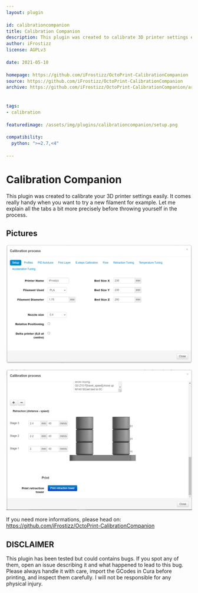 ```yaml
---
layout: plugin

id: calibrationcompanion
title: Calibration Companion
description: This plugin was created to calibrate 3D printer settings easily.
author: iFrostizz
license: AGPLv3

date: 2021-05-10

homepage: https://github.com/iFrostizz/OctoPrint-CalibrationCompanion
source: https://github.com/iFrostizz/OctoPrint-CalibrationCompanion
archive: https://github.com/iFrostizz/OctoPrint-CalibrationCompanion/archive/master.zip


tags:
- calibration

featuredimage: /assets/img/plugins/calibrationcompanion/setup.png
  
compatibility:  
  python: ">=2.7,<4"

---
```


# Calibration Companion

This plugin was created to calibrate your 3D printer settings easily.
It comes really handy when you want to try a new filament for example.
Let me explain all the tabs a bit more precisely before throwing yourself in the process.

## Pictures 

![Calibration Companion Setup](/assets/img/plugins/calibrationcompanion/setup.png)

![Calibration Companion Retraction](/assets/img/plugins/calibrationcompanion/retraction.png)


If you need more informations, please head on: https://github.com/iFrostizz/OctoPrint-CalibrationCompanion

## DISCLAIMER

This plugin has been tested but could contains bugs. If you spot any of them, open an issue describing it and what happened to lead to this bug.
Please always handle it with care, import the GCodes in Cura before printing, and inspect them carefully. I will not be responsible for any physical injury.

